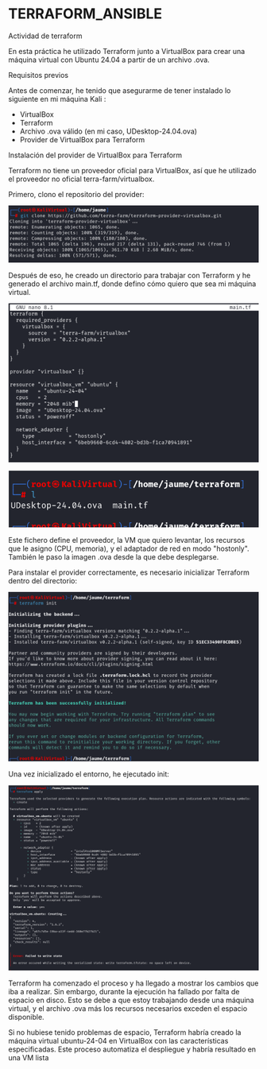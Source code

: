 # TERRAFORM_ANSIBLE

Actividad de terraform

En esta práctica he utilizado Terraform junto a VirtualBox para crear una máquina virtual con Ubuntu 24.04 a partir de un archivo .ova. 

Requisitos previos

Antes de comenzar, he tenido que asegurarme de tener instalado lo siguiente en mi máquina Kali :

- VirtualBox
- Terraform
- Archivo .ova válido (en mi caso, UDesktop-24.04.ova)
- Provider de VirtualBox para Terraform

Instalación del provider de VirtualBox para Terraform

Terraform no tiene un proveedor oficial para VirtualBox, así que he utilizado el proveedor no oficial terra-farm/virtualbox.

Primero, clono el repositorio del provider:

![Captura 1](./terraform/imagenes/1.png)


Después de eso, he creado un directorio para trabajar con Terraform y he generado el archivo main.tf, donde defino cómo quiero que sea mi máquina virtual.


![Captura 2](./terraform/imagenes/2.png)


![Captura 3](./terraform/imagenes/3.png)


Este fichero define el proveedor, la VM que quiero levantar, los recursos que le asigno (CPU, memoria), y el adaptador de red en modo "hostonly". También le paso la imagen .ova desde la que debe desplegarse.

Para instalar el provider correctamente, es necesario inicializar Terraform dentro del directorio:


![Captura 4](./terraform/imagenes/4.png)



Una vez inicializado el entorno, he ejecutado init:


![Captura 5](./terraform/imagenes/5.png)


Terraform ha comenzado el proceso y ha llegado a mostrar los cambios que iba a realizar. Sin embargo, durante la ejecución ha fallado por falta de espacio en disco. 
Esto se debe a que estoy trabajando desde una máquina virtual, y el archivo .ova más los recursos necesarios exceden el espacio disponible.

Si no hubiese tenido problemas de espacio, Terraform habría creado la máquina virtual ubuntu-24-04 en VirtualBox con las características especificadas. Este proceso automatiza el despliegue y habría resultado en una VM lista





